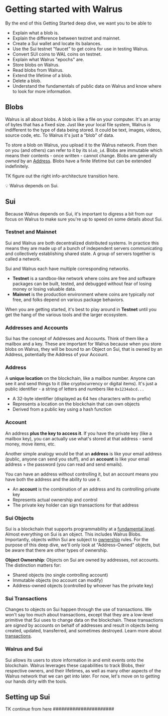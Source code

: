 # Getting started with Walrus

By the end of this Getting Started deep dive, we want you to be able to

- Explain what a blob is.
- Explain the difference between testnet and mainnet.
- Create a Sui wallet and locate its balances.
- Use the Sui testnet "faucet" to get coins for use in testing Walrus.
- Convert SUI coins to WAL coins on testnet.
- Explain what Walrus "epochs" are.
- Store blobs on Walrus.
- Read blobs from Walrus.
- Extend the lifetime of a blob.
- Delete a blob.
- Understand the fundamentals of public data on Walrus and know where to look for more information.

## Blobs

Walrus is all about blobs. A blob is like a file on your computer. It's an array of bytes that has a
fixed size. Just like your local file system, Walrus is indifferent to the type of data being stored. It could be text, images, videos, source code, etc. To Walrus it's just a "blob" of data.

To store a blob on Walrus, you upload it to the Walrus network. From then on you (and others) can refer to it by its `blob_id`. Blobs are immutable which means their contents - once written - cannot change. Blobs are generally *owned* by an [Address](https://www.notion.so/Getting-started-with-Walrus-27d6d9dcb4e980b7b6d3e92b6982bb87?pvs=21). Blobs have a finite lifetime but can be extended indefinitely.

TK figure out the right info-architecture transition here.

<aside>
💡 Walrus depends on Sui.
</aside>

## Sui

Because Walrus depends on Sui, it's important to digress a bit from our focus on Walrus to make sure you're up to speed on some details about Sui.

### Testnet and Mainnet

Sui and Walrus are both decentralized distributed systems. In practice this means they are made up of a bunch of independent servers communicating and collectively establishing shared state. A group of servers together is called a network.

Sui and Walrus each have multiple corresponding networks.

- **Testnet** is a sandbox-like network where coins are free and software packages can be built, tested, and debugged without fear of losing money or losing valuable data.
- **Mainnet** is the production environment where coins are typically *not* free, and folks depend on various package behaviors.

When you are getting started, it's best to play around in **Testnet** until you get the hang of the
various tools and the larger ecosystem.

### Addresses and Accounts

Sui has the concept of Addresses and Accounts. Think of them like a mailbox and a key. These are important for Walrus because when you store blobs on Walrus, they will be bound to an Object on Sui, that is owned by an Address, potentially the Address of your Account.

### Address

A **unique location** on the blockchain, like a mailbox number. Anyone can see it and send things to
it (like cryptocurrency or digital items). It's just a public identifier - a string of letters and numbers like `0x1234abcd...`

- A 32-byte identifier (displayed as 64 hex characters with `0x` prefix)
- Represents a location on the blockchain that can own objects
- Derived from a public key using a hash function

### Account

An address **plus the key to access it**. If you have the private key (like a mailbox key), you can
actually use what's stored at that address - send money, move items, etc.

Another simple analogy would be that an **address** is like your email address (public, anyone can
send you stuff), and an **account** is like your email address + the password (you can read and send emails).

You can have an address without controlling it, but an account means you have both the address and the ability to use it.

- An **account** is the combination of an address and its controlling private key
- Represents actual ownership and control
- The private key holder can sign transactions for that address

### Sui Objects

Sui is a blockchain that supports programmability at a [fundamental level](https://docs.sui.io/concepts/transactions/prog-txn-blocks). Almost everything on Sui is an object. This includes Walrus Blobs. Importantly, objects within Sui are subject to
[ownership](https://docs.sui.io/concepts/object-ownership) rules. For the purpose of this deep dive, we'll only look at "Address-Owned" objects, but be aware that there are other types of ownership.

**Object Ownership**: Objects on Sui are owned by addresses, not accounts. The distinction matters for:

- Shared objects (no single controlling account)
- Immutable objects (no account can modify)
- Address-owned objects (controlled by whoever has the private key)

### Sui Transactions

Changes to objects on Sui happen through the use of transactions. We won't say too much about
transactions, except that they are a low-level primitive that Sui uses to change data on the blockchain. These transactions are *signed* by accounts on behalf of addresses and result in objects being created, updated, transferred, and sometimes destroyed. Learn more about
[transactions](https://docs.sui.io/concepts/transactions).

### Walrus and Sui

Sui allows its users to store information in and emit events onto the blockchain. Walrus leverages these capabilities to track Blobs, their respective owners, and their lifetimes, as well as many other aspects of the Walrus network that we can get into later. For now, let's move on to getting our hands dirty with the tools.

## Setting up Sui

TK continue from here
######################
